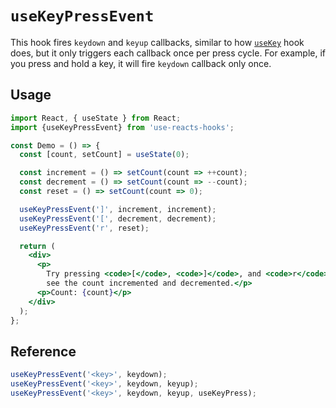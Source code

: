 # `useKeyPressEvent`

This hook fires `keydown` and `keyup` callbacks, similar to how [`useKey`](./useKey.md)
hook does, but it only triggers each callback once per press cycle. For example,
if you press and hold a key, it will fire `keydown` callback only once.


## Usage

```jsx
import React, { useState } from React;
import {useKeyPressEvent} from 'use-reacts-hooks';

const Demo = () => {
  const [count, setCount] = useState(0);

  const increment = () => setCount(count => ++count);
  const decrement = () => setCount(count => --count);
  const reset = () => setCount(count => 0);

  useKeyPressEvent(']', increment, increment);
  useKeyPressEvent('[', decrement, decrement);
  useKeyPressEvent('r', reset);

  return (
    <div>
      <p>
        Try pressing <code>[</code>, <code>]</code>, and <code>r</code> to
        see the count incremented and decremented.</p>
      <p>Count: {count}</p>
    </div>
  );
};
```


## Reference

```js
useKeyPressEvent('<key>', keydown);
useKeyPressEvent('<key>', keydown, keyup);
useKeyPressEvent('<key>', keydown, keyup, useKeyPress);
```
